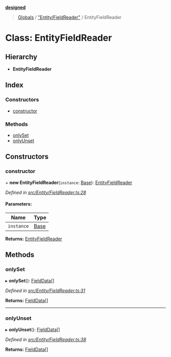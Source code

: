 **[designed](tsdoc/README.md)**

> [Globals](tsdoc/globals.md) / ["Entity/FieldReader"](tsdoc/modules/_entity_fieldreader_.md) / EntityFieldReader

# Class: EntityFieldReader

## Hierarchy

* **EntityFieldReader**

## Index

### Constructors

* [constructor](tsdoc/classes/_entity_fieldreader_.entityfieldreader.md#constructor)

### Methods

* [onlySet](tsdoc/classes/_entity_fieldreader_.entityfieldreader.md#onlyset)
* [onlyUnset](tsdoc/classes/_entity_fieldreader_.entityfieldreader.md#onlyunset)

## Constructors

### constructor

\+ **new EntityFieldReader**(`instance`: [Base](tsdoc/classes/_entity_base_.base.md)): [EntityFieldReader](tsdoc/classes/_entity_fieldreader_.entityfieldreader.md)

*Defined in [src/Entity/FieldReader.ts:28](https://github.com/jamesapple/ts-designed/blob/be057cd/src/Entity/FieldReader.ts#L28)*

#### Parameters:

Name | Type |
------ | ------ |
`instance` | [Base](tsdoc/classes/_entity_base_.base.md) |

**Returns:** [EntityFieldReader](tsdoc/classes/_entity_fieldreader_.entityfieldreader.md)

## Methods

### onlySet

▸ **onlySet**(): [FieldData](tsdoc/interfaces/_entity_fieldreader_.fielddata.md)[]

*Defined in [src/Entity/FieldReader.ts:31](https://github.com/jamesapple/ts-designed/blob/be057cd/src/Entity/FieldReader.ts#L31)*

**Returns:** [FieldData](tsdoc/interfaces/_entity_fieldreader_.fielddata.md)[]

___

### onlyUnset

▸ **onlyUnset**(): [FieldData](tsdoc/interfaces/_entity_fieldreader_.fielddata.md)[]

*Defined in [src/Entity/FieldReader.ts:38](https://github.com/jamesapple/ts-designed/blob/be057cd/src/Entity/FieldReader.ts#L38)*

**Returns:** [FieldData](tsdoc/interfaces/_entity_fieldreader_.fielddata.md)[]
